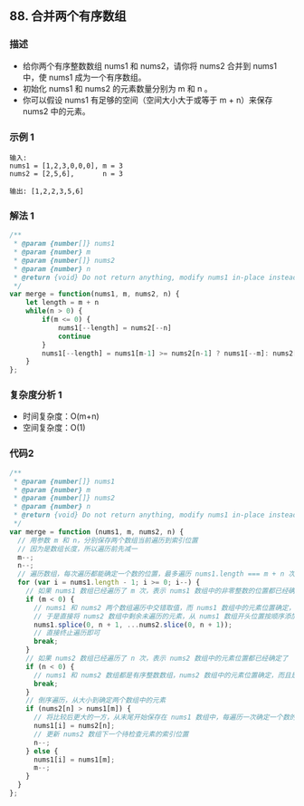 <!--
 * @Author: your name
 * @Date: 2020-03-09 22:20:59
 * @LastEditTime: 2020-07-15 08:43:51
 * @LastEditors: Please set LastEditors
 * @Description: In User Settings Edit
 * @FilePath: /leetcode_fe/451-500/485_最大连续1的个数.md
 -->
## 88. 合并两个有序数组

### 描述
+ 给你两个有序整数数组 nums1 和 nums2，请你将 nums2 合并到 nums1 中，使 nums1 成为一个有序数组。
+ 初始化 nums1 和 nums2 的元素数量分别为 m 和 n 。
+ 你可以假设 nums1 有足够的空间（空间大小大于或等于 m + n）来保存 nums2 中的元素。


### 示例 1
```
输入:
nums1 = [1,2,3,0,0,0], m = 3
nums2 = [2,5,6],       n = 3

输出: [1,2,2,3,5,6]

```

### 解法 1
```js
/**
 * @param {number[]} nums1
 * @param {number} m
 * @param {number[]} nums2
 * @param {number} n
 * @return {void} Do not return anything, modify nums1 in-place instead.
 */
var merge = function(nums1, m, nums2, n) {
    let length = m + n
    while(n > 0) {
        if(m <= 0) {
            nums1[--length] = nums2[--n]
            continue
        }
        nums1[--length] = nums1[m-1] >= nums2[n-1] ? nums1[--m]: nums2[--n]
    }
};

```

### 复杂度分析 1
+ 时间复杂度：O(m+n)
+ 空间复杂度：O(1)


### 代码2
```js
/**
 * @param {number[]} nums1
 * @param {number} m
 * @param {number[]} nums2
 * @param {number} n
 * @return {void} Do not return anything, modify nums1 in-place instead.
 */
var merge = function (nums1, m, nums2, n) {
  // 用参数 m 和 n，分别保存两个数组当前遍历到索引位置
  // 因为是数组长度，所以遍历前先减一
  m--;
  n--;
  // 遍历数组，每次遍历都能确定一个数的位置，最多遍历 nums1.length === m + n 次
  for (var i = nums1.length - 1; i >= 0; i--) {
    // 如果 nums1 数组已经遍历了 m 次，表示 nums1 数组中的非零整数的位置都已经确定了
    if (m < 0) {
      // nums1 和 nums2 两个数组遍历中交错取值，而 nums1 数组中的元素位置确定，表明 nums2 数组中剩余未遍历的元素都比 nums1 数组中最后一次遍历的元素要小
      // 于是直接将 nums2 数组中剩余未遍历的元素，从 nums1 数组开头位置按顺序添加，并删除 nums2 数组中原来的元素
      nums1.splice(0, n + 1, ...nums2.slice(0, n + 1));
      // 直接终止遍历即可
      break;
    }
    // 如果 nums2 数组已经遍历了 n 次，表示 nums2 数组中的元素位置都已经确定了
    if (n < 0) {
      // nums1 和 nums2 数组都是有序整数数组，nums2 数组中的元素位置确定，而且是从后往前修改 nums1 数组，表明 nums1 数组中剩余未遍历的元素，是有序且无需遍历，即 nums1 数组已经是组合完成并有序的了，直接终止遍历即可
      break;
    }
    // 倒序遍历，从大小到确定两个数组中的元素
    if (nums2[n] > nums1[m]) {
      // 将比较后更大的一方，从末尾开始保存在 nums1 数组中，每遍历一次确定一个数的位置
      nums1[i] = nums2[n];
      // 更新 nums2 数组下一个待检查元素的索引位置
      n--;
    } else {
      nums1[i] = nums1[m];
      m--;
    }
  }
};
```
